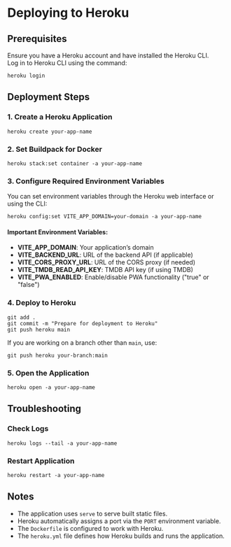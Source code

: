 # Deploying to Heroku

## Prerequisites
Ensure you have a Heroku account and have installed the Heroku CLI.  
Log in to Heroku CLI using the command:
```
heroku login
```

## Deployment Steps

### 1. Create a Heroku Application
```
heroku create your-app-name
```

### 2. Set Buildpack for Docker
```
heroku stack:set container -a your-app-name
```

### 3. Configure Required Environment Variables
You can set environment variables through the Heroku web interface or using the CLI:
```
heroku config:set VITE_APP_DOMAIN=your-domain -a your-app-name
```

#### Important Environment Variables:
- **VITE_APP_DOMAIN**: Your application’s domain  
- **VITE_BACKEND_URL**: URL of the backend API (if applicable)  
- **VITE_CORS_PROXY_URL**: URL of the CORS proxy (if needed)  
- **VITE_TMDB_READ_API_KEY**: TMDB API key (if using TMDB)  
- **VITE_PWA_ENABLED**: Enable/disable PWA functionality ("true" or "false")  

### 4. Deploy to Heroku
```
git add .
git commit -m "Prepare for deployment to Heroku"
git push heroku main
```
If you are working on a branch other than `main`, use:
```
git push heroku your-branch:main
```

### 5. Open the Application
```
heroku open -a your-app-name
```

## Troubleshooting

### Check Logs
```
heroku logs --tail -a your-app-name
```

### Restart Application
```
heroku restart -a your-app-name
```

## Notes
- The application uses `serve` to serve built static files.  
- Heroku automatically assigns a port via the `PORT` environment variable.  
- The `Dockerfile` is configured to work with Heroku.  
- The `heroku.yml` file defines how Heroku builds and runs the application.

